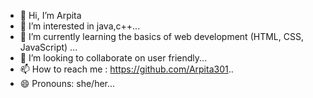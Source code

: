 - 👋 Hi, I’m Arpita
- 👀 I’m interested in java,c++...
- 🌱 I’m currently learning the basics of web development (HTML, CSS, JavaScript) ...
- 💞️ I’m looking to collaborate on user friendly...
- 📫 How to reach me : https://github.com/Arpita301..
- 😄 Pronouns: she/her...

<!---
Arpita301/Arpita301 is a ✨ special ✨ repository because its `README.md` (this file) appears on your GitHub profile.
You can click the Preview link to take a look at your changes.
--->
